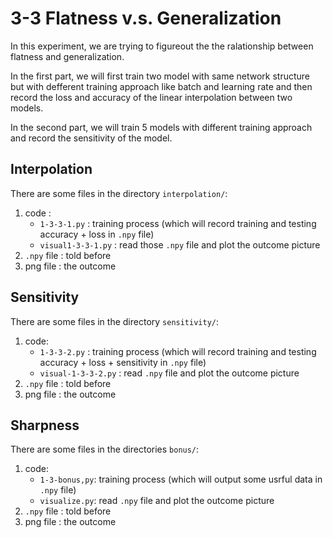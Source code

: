# 3-3 Flatness v.s. Generalization

In this experiment, we are trying to figureout the the ralationship between flatness and generalization. 

In the first part, we will first train two model with same network structure but with defferent training approach like batch and learning rate and then record the loss and accuracy of the linear interpolation between two models.

In the second part, we will train 5 models with different training approach and record the sensitivity of the model.

## Interpolation

There are some files in the directory `interpolation/`:
1. code : 
	- `1-3-3-1.py` : training process (which will record training and testing accuracy + loss in `.npy` file)
	- `visual1-3-3-1.py` : read those `.npy` file and plot the outcome picture
2. `.npy` file : told before
3. png file : the outcome

## Sensitivity

There are some files in the directory `sensitivity/`:
1. code:
	- `1-3-3-2.py` : training process (which will record training and testing accuracy + loss + sensitivity in `.npy` file)
	- `visual-1-3-3-2.py` : read `.npy` file and plot the outcome picture
2. `.npy` file : told before
3. png file : the outcome

## Sharpness

There are some files in the directories `bonus/`:
1. code:
	- `1-3-bonus,py`: training process (which will output some usrful data in `.npy` file)
	- `visualize.py`: read `.npy` file and plot the outcome picture
2. `.npy` file : told before
3. png file : the outcome


